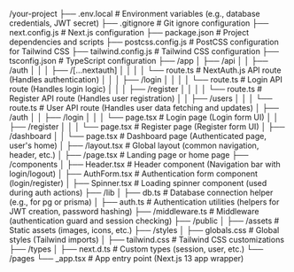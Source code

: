 /your-project
├── .env.local                  # Environment variables (e.g., database credentials, JWT secret)
├── .gitignore                  # Git ignore configuration
├── next.config.js              # Next.js configuration
├── package.json                # Project dependencies and scripts
├── postcss.config.js           # PostCSS configuration for Tailwind CSS
├── tailwind.config.js          # Tailwind CSS configuration
├── tsconfig.json               # TypeScript configuration
├── /app
│   ├── /api
│   │   ├── /auth
│   │   │   ├── /[...nextauth]
│   │   │   │   └── route.ts    # NextAuth.js API route (Handles authentication)
│   │   │   ├── /login
│   │   │   │   └── route.ts    # Login API route (Handles login logic)
│   │   │   ├── /register
│   │   │   │   └── route.ts    # Register API route (Handles user registration)
│   │   ├── /users
│   │   │   └── route.ts        # User API route (Handles user data fetching and updates)
│   ├── /auth
│   │   ├── /login
│   │   │   └── page.tsx        # Login page (Login form UI)
│   │   ├── /register
│   │   │   └── page.tsx        # Register page (Register form UI)
│   ├── /dashboard
│   │   └── page.tsx            # Dashboard page (Authenticated page, user's home)
│   ├── /layout.tsx             # Global layout (common navigation, header, etc.)
│   ├── /page.tsx               # Landing page or home page
├── /components
│   ├── Header.tsx              # Header component (Navigation bar with login/logout)
│   ├── AuthForm.tsx            # Authentication form component (login/register)
│   ├── Spinner.tsx             # Loading spinner component (used during auth actions)
├── /lib
│   ├── db.ts                   # Database connection helper (e.g., for pg or prisma)
│   ├── auth.ts                 # Authentication utilities (helpers for JWT creation, password hashing)
├── /middleware.ts              # Middleware (authentication guard and session checking)
├── /public
│   ├── /assets                 # Static assets (images, icons, etc.)
├── /styles
│   ├── globals.css             # Global styles (Tailwind imports)
│   ├── tailwind.css            # Tailwind CSS customizations
├── /types
│   ├── next.d.ts               # Custom types (session, user, etc.)
└── /pages
    └── _app.tsx                # App entry point (Next.js 13 app wrapper)
